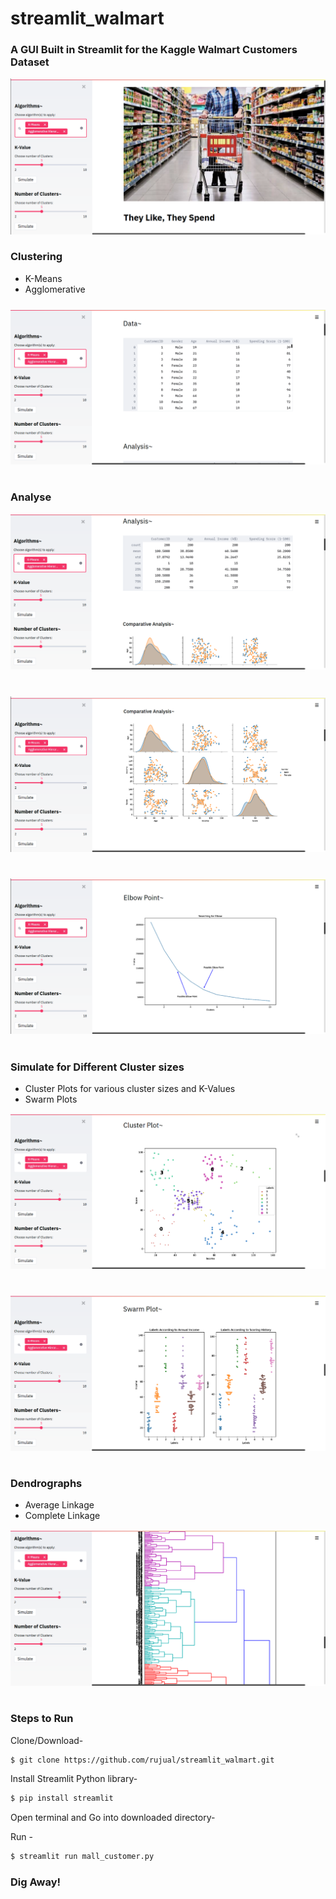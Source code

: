 # streamlit_walmart

### A GUI Built in Streamlit for the Kaggle Walmart Customers Dataset

![Graphical UI of the Walmart Customers Dataset](https://github.com/rujual/streamlit_walmart/blob/master/Screenshot%20from%202020-04-05%2011-26-32.png)

### Clustering
  * K-Means
  * Agglomerative 
### 

![Graphical UI of the Walmart Customers Dataset](https://github.com/rujual/streamlit_walmart/blob/master/Screenshot%20from%202020-04-05%2011-26-40.png)

# 

### Analyse
![Graphical UI of the Walmart Customers Dataset](https://github.com/rujual/streamlit_walmart/blob/master/Screenshot%20from%202020-04-05%2011-26-48.png)
#
![Graphical UI of the Walmart Customers Dataset](https://github.com/rujual/streamlit_walmart/blob/master/Screenshot%20from%202020-04-05%2011-26-52.png)
# 
![Graphical UI of the Walmart Customers Dataset](https://github.com/rujual/streamlit_walmart/blob/master/Screenshot%20from%202020-04-05%2011-26-59.png)
#


### Simulate for Different Cluster sizes

  * Cluster Plots for various cluster sizes and K-Values
  * Swarm Plots 
  
![Graphical UI of the Walmart Customers Dataset](https://github.com/rujual/streamlit_walmart/blob/master/Screenshot%20from%202020-04-05%2011-27-21.png)
#
![Graphical UI of the Walmart Customers Dataset](https://github.com/rujual/streamlit_walmart/blob/master/Screenshot%20from%202020-04-05%2011-27-33.png)
#


### Dendrographs

  * Average Linkage
  * Complete Linkage

![Graphical UI of the Walmart Customers Dataset](https://github.com/rujual/streamlit_walmart/blob/master/Screenshot%20from%202020-04-05%2011-28-04.png)
#

### Steps to Run

Clone/Download- 
```bash
$ git clone https://github.com/rujual/streamlit_walmart.git
```

Install Streamlit Python library- 
```bash  
$ pip install streamlit  
```

Open terminal and Go into downloaded directory-

Run - 
```bash  
$ streamlit run mall_customer.py  
```  

### Dig Away!
